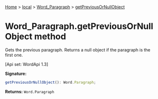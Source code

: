 [Home](./index) &gt; [local](local.md) &gt; [Word\_Paragraph](local.word_paragraph.md) &gt; [getPreviousOrNullObject](local.word_paragraph.getpreviousornullobject.md)

# Word\_Paragraph.getPreviousOrNullObject method

Gets the previous paragraph. Returns a null object if the paragraph is the first one. 

 \[Api set: WordApi 1.3\]

**Signature:**
```javascript
getPreviousOrNullObject(): Word.Paragraph;
```
**Returns:** `Word.Paragraph`

